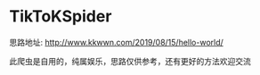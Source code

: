 # TikToKSpider

思路地址: http://www.kkwwn.com/2019/08/15/hello-world/

此爬虫是自用的，纯属娱乐，思路仅供参考，还有更好的方法欢迎交流



